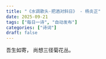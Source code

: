 ```yaml
---
title: "《水调歌头·把酒对斜日》 - 杨炎正"
date: 2025-09-21
tags: ["每日一诗", "自动发布"]
categories: ["诗词"]
draft: false
---
```


吾生如寄，
尚想三径菊花丛。

